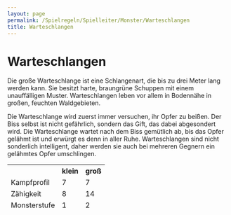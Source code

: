 ```yaml
---
layout: page
permalink: /Spielregeln/Spielleiter/Monster/Warteschlangen
title: Warteschlangen
---
```


# Warteschlangen

Die große Warteschlange ist eine Schlangenart, die bis zu drei Meter lang werden kann. Sie besitzt harte, braungrüne Schuppen mit einem unauffälligen Muster. Warteschlangen leben vor allem in Bodennähe in großen, feuchten Waldgebieten.

Die Warteschlange wird zuerst immer versuchen, ihr Opfer zu beißen. Der Biss selbst ist nicht gefährlich, sondern das Gift, das dabei abgesondert wird. Die Warteschlange wartet nach dem Biss gemütlich ab, bis das Opfer gelähmt ist und erwürgt es denn in aller Ruhe. Warteschlangen sind nicht sonderlich intelligent, daher werden sie auch bei mehreren Gegnern ein gelähmtes Opfer umschlingen.

<table>
<thead>
<tr><th> </th><th>klein</th><th>groß</th></tr>
<tr><td>Kampfprofil</td><td>7</td><td>7</td></tr>
<tr><td>Zähigkeit</td><td>8</td><td>14</td></tr>
<tr><td>Monsterstufe</td><td>1</td><td>2</td></tr>
</thead>
</table>
